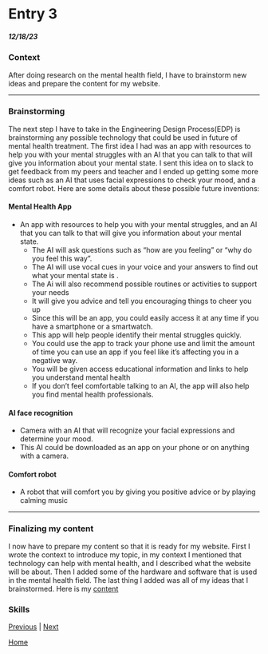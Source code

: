 # Entry 3
##### 12/18/23

### Context
After doing research on the mental health field, I have to brainstorm new ideas and prepare the content for my website.

---
### Brainstorming
The next step I have to take in the Engineering Design Process(EDP) is brainstorming any possible technology that could be used in future of mental health treatment. The first idea I had was an app with resources to help you with your mental struggles with an AI that you can talk to that will give you information about your mental state. I sent this idea on to slack to get feedback from my peers and teacher and I ended up getting some more ideas such as an AI that uses facial expressions to check your mood, and a comfort robot. Here are some details about these possible future inventions:

#### Mental Health App
* An app with resources to help you with your mental struggles, and an AI that you can talk to that will give you information about your mental state.
  * The AI will ask questions such as “how are you feeling” or “why do you feel this way”.
  * The AI will use vocal cues in your voice and your answers to find out what your mental state is .
  * The Ai will also recommend possible routines or activities to support your needs  
  * It will give you advice and tell you encouraging things to cheer you up
  * Since this will be an app, you could easily access it at any time if you have a smartphone or a smartwatch. 
  * This app will help people identify their mental struggles quickly.
  * You could use the app to track your phone use and limit the amount of time you can use an app if you feel like it’s affecting you in a negative way.
  * You will be given access educational information and links to help you understand mental health  
  * If you don’t feel comfortable talking to an AI, the app will also help you find mental health professionals.
    
#### AI face recognition
* Camera with an AI that will recognize your facial expressions and determine your mood.
* This AI could be downloaded as an app on your phone or on anything with a camera.

#### Comfort robot
* A robot that will comfort you by giving you positive advice or by playing calming music
---

### Finalizing my content
I now have to prepare my content so that it is ready for my website. First I wrote the context to introduce my topic, in my context I mentioned that technology can help with mental health, and I described what the website will be about. Then I added some of the hardware and software that is used in the mental health field. The last thing I added was all of my ideas that I brainstormed. Here is my [content]( https://docs.google.com/document/d/1K5pMLSKhsHYijfJNWRfZz60BNJ5WPgshAxf-pI6uFyM/edit)



  



### Skills

[Previous](entry02.md) | [Next](entry04.md)

[Home](../README.md)
